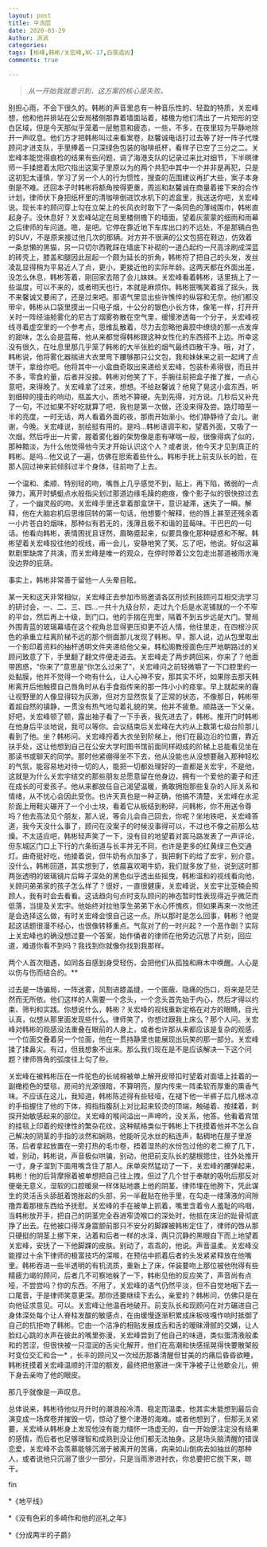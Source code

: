 ```yaml
---
layout: post
title: 平流层
date: 2020-03-29
Author: 派派
categories: 
tags: [彬峰,韩彬/关宏峰,NC-17,白夜追凶]
comments: true

---
```




> *从一开始我就意识到，这方案的核心是失败。*



别担心雨，不会下很久的。韩彬的声音里总有一种音乐性的、轻盈的特质，关宏峰想，他和他并排站在公安局楼侧那靠着墙面站着，楼檐为他们清出了一片矩形的空白区域，但是今天那似乎笼着一层勉意和疲态，一些，不多，在夜里较为平静地除开一声叹息。他们方才把韩彬叫过来看案卷，赵馨诚电话打过去等了好一阵子代理顾问才进支队，手里捧着一只深绿色包装的咖啡纸杯，看样子已空了三分之二。关宏峰本能觉得痕检的结果有些问题，调了海港支队的记录过来比对细节，下半暝律师一手揉摁着太阳穴指出这案子里原以为的两个共犯中其中一个并非是再犯，只是这初犯太谨慎，学习了另一个人的行为惯性，搜查的范围建议再扩大些，案子本身倒是不难。还回本子时韩彬将额角按得更重，周巡和赵馨诚在商量着接下来的合作计划，律师伏下身把纸杯里的清咖啡倒进饮水机下的滤盒里，我送送你吧，关宏峰说。现长丰的顾问穿上勾在立架上的长风衣时取下了一条同色的薄绒围巾，韩彬直起身子。没休息好？关宏峰站定在局里楼侧檐下的墙面，望着灰蒙蒙的细雨和雨幕之后律师的车问道。嗯，是吧。它停在靠近地下车库出口的不远处，不是那辆白色的SUV，不是原来接过他几次的那辆。对方并不很满的公文包搭在鞋边，仿效着一条怠懒的黑猫，另一只切尔西靴踩在墙底下补砌的一道凸起约一尺高涂刷成深蓝的砖壳上，膝盖和腿因此屈起一个颇为延长的折角，韩彬捋了把自己的头发，发丝凌乱显得稍为平易近人了点，更小，更接近他的实际年龄。这两天都在外面出差，没怎么休息，韩彬答着，刚回家去陪了会儿妹妹。关宏峰看着韩彬，话里捎上了一些温度，可以不来的，或者明天也行，本就是麻烦你。韩彬抿嘴笑着摇了摇头，我不来馨诚又要闹了，还是过来吧。那语气里显出些许憔悴的纵容和无奈。他们都没带伞，韩彬从口袋里摸出一只电子烟，十公分的银色小长方体，像笔一样，打开开关时一阵经油舱雾化的尼古丁烟雾弥散在空气里，缓慢渗透每一个分子，关宏峰视线寻着虚空里的一个参考点，思维乱散着，尽力去忽略他鼻腔中缭绕的那一点发痒的甜味，怎么会是蓝莓，他从来都觉得韩彬跟这种女性化的东西搭不上边。所幸这没有很久，在吐息里那几乎笼了韩彬的大半张脸的烟气最终四散干净。哦，对了，韩彬说，他将雾化器揣进大衣里弯下腰够那只公文包，我和妹妹来之前一起烤了点饼干，拿给你吧。他将其中一小盒曲奇取出来递给关宏峰，包装朴素得很，而且并不多，零食的量，后者并没接。韩彬对他笑了下，手腕往前把盒子推了推，一点心意吧，来得晚了。关宏峰拿了过来，想想。不给赵馨诚？他晃了晃这小盒东西，听到细碎的撞击的响动，瓶盖大小，质地不算硬。先到先得，对方说。几秒后又补充了一句，不过如果不好吃就算了吧，我也是第一次做，还没来得及尝。路灯暗至一半的亮度，一时无话，两人看着外面的夜，那雨开始渐小。他们静静待了会儿。谢谢，今晚。关宏峰说，剖绘挺有用的。是吗…韩彬语调平和，望着外面，又吸了一次烟，然后呼出一片雾，握着雾化器的架势像是患有哮喘一般，很像得病了似的，那种黯淡，为什么他觉得他今天才开始认识这个人？或者说，他今天才见到真正的韩彬。是吗…他又说了一遍，仿佛在思索着些什么。韩彬手抚上前支队长的脸，在那人回过神来前倾斜过半个身体，往前吻了上去。



一个温和、柔顺、特别轻的吻，嘴唇上几乎感觉不到，贴上，再下陷，微弱的一点弹力，离开时蜻蜓点水般指尖划过那道边缘毛躁的疤痕，像个影子似的很快掠过去了，一个幽灵般的吻。关宏峰手里还拿着那盒饼干，意识凝滞，迷失了一瞬。解释，他在大脑宕机后思维回转的第一句话，他想要个解释，他的唇上甚至还残余着一小片苍白的烟味，那种似有若无的，浅薄且极不和谐的蓝莓味。干巴巴的一句话。他看向韩彬，表情困扰且讶然，眉略蹙起来，似要具像化那种疑惑和不解。韩彬望着关宏峰投往他的视线，甫一会儿，安静地笑了笑。忘了吧，他说。好似这幕默剧里缺席了共演，而关宏峰是唯一的观众，在停时带着公文包走出那道被雨水淹没边界的庇荫。



事实上，韩彬非常善于留他一人头晕目眩。



某一天和这天非常相似，关宏峰正去参加市局邀请各区刑侦刑技顾问互相交流学习的研讨会，一、二、三、四…一共十九级台阶，走过九个后是水泥铺就的一个不窄的平台，然后再上十级，到门口。他的手揣在兜里，隔着不到五步远是大门。警局外围青蓝的玻璃幕墙在这个视角总显得更压抑更不近人情，他往里走，在四根沙灰色的承重立柱离阶梯不远的那个侧面那儿发现了韩彬。早，那人说，边从包里取出一个影印着资料的抽杆透明文件夹递给他父亲。韩松阁教授面色庄严地朝路过的关顾问致意了下，手里翻了翻文件便走进去。关宏峰走了两步跨回来，你来了？他面带困惑，“你来了”意思是“你怎么过来了”，关宏峰问之前轻微嚼了一下口腔里的一处黏膜，他并不觉得一个吻有什么，让人心神不安，那其实不坏，如果除去那天韩彬离开后他触摸自己唇角时从右手食指传来的那一阵小小的痉挛。早上就起来的霾让视野里的人像显得较为灰渺，但对方显然恢复了正常的状态，不像那日，韩彬带着超自然的镇静，一贯没有热气地勾着礼貌的笑。他并不疲惫。顺路送一下父亲。好吧，关宏峰顿了顿，露出袖子看了一下手表，我先进去了，韩彬。推开门时韩彬在他身后平淡地说，我可以等你。会议结束后关宏峰在大约从上数第七级台阶那儿看到了他。坐？韩彬问。关宏峰捋着大衣坐到阶梯上，他们在最边沿的位置，靠近扶手处，这让他想到自己在公安大学时图书馆前面同样砌成的阶梯上总能看见坐在那读书或聊天的同学。那时他紧绷得坐不下去，他从没能也从没想要融入那种轻松的气氛，能容易地对待一切的人，能把一切都处理好的一直都是关宏宇，不是他，这就是为什么关宏宇结交的那些朋友总愿意留在他身边，拥有一个爱他的妻子和还在成长的可爱孩子。他从来都放任自己渴望温暖，勇敢拥抱那些复杂的人际关系和情绪，从不忧心会因此受伤。也许天真也是一种正确，他搞不清楚，关宏峰在水泥阶面上用鞋尖碾开了一个小土块，看着它从板结到粉碎，问韩彬，你不用送令尊吗？他去高法见个朋友，那人说，等会儿会自己回去，你呢？坐地铁吧，关宏峰答道，我今天没什么事了，顾问在没案子的时候没事得可以，不过也不像之前那么枯燥。不太适应吧，韩彬轻声笑了一下，没有目的地望着对面马路发表了一声评论，但东城区门口上下行的六条街道与长丰并无不同，也许是更多的红黄绿三色交通灯。曲奇挺好吃，他接着说，但牛奶有点加多了，我把剩下的给了宏宇，别介意。没什么，韩彬回道，其实想到了，依晨喜欢喝牛奶，我们就多放了些，说到这时那两张透明的玻璃镜片后眸子深处的黑色似乎透出些摇曳，韩彬温和的视线看向他，关顾问弟弟家的孩子怎么样了？很好，一直很健康，关宏峰说，关宏宇比亚楠会照顾人，我有时会去看看。这话趋向句点时支队顾问的神态暂时性表现得近乎微茫而低落，当提及关宏宇。他始终对拉他孪生弟弟下水心怀愧疚，但如果再来一次他还是会选择这么做，有时关宏峰会恨自己这一点。所以那时是怎么回事，韩彬？他提起这话题很漫不经心，也很像转移重点。气氛对了的一时兴起？一个恶作剧？实际上关宏峰也的确没想过要一个答案，始作俑者的律师在他旁边沉思了片刻，回应道，难道你看不到吗？我找到你就像你找到我那样。



两个人首次相遇，如同各自感到身受轻伤，会把他们从孤独和麻木中唤醒。人心是以伤与伤而结合的。** 



过去是一场骗局，一阵迷雾，风割进膝盖缝，一个匿蔽、隐痛的伤口，将来是茫茫然而无所依。他们这样的人需要一个念头，一个念头首先始于内心，然后才得以约束、筛判和实践。你想说什么，韩彬？关宏峰的视线重新定格在对方的眼睛，目光认真，似想从那里面发现些什么。律师笑了，你想过跟我上床么？那个人问。关宏峰对韩彬的观感没法重叠在眼前的人身上，或者也许那从来都应该是复杂的观感，一个位面交叠着另一个位面，他在一贯持静里也能展现出玩笑的那一部分。关宏峰揉了揉鼻尖。有过，但我想象不出来。那么我们现在是不是应该解决一下这个问题？律师唇角的弧度往上勾了些。



关宏峰在被韩彬压在一件驼色的长绒棉被单上解开皮带扣时望着对面墙上挂着的一副橄榄色的壁毯，房间的光源很暗，不算明亮，屋内传来一阵柔软而厚重的熏香气味。不应该在这儿，我知道，韩彬陈述得有些轻哑，在褪下他一半裤子后几根冰凉的手指握住了他的下体，拇指指腹刮上对比起来较烫的顶端，触碰着、按揉着，刺探开始敏感起来的部位。关宏峰的喉间溢出一声呻吟，没关系，他答。他看着宾馆的挂毯上印着的规律性的繁杂花纹，这种赋格类似于韩彬上下抚摸着他并不怎么自己解决的阴茎的手指的淡然和娴熟，他能听见水丝的粘连声，黏稠地在屋子里游荡，后者拿起放置在一旁打热的毛巾卷，捂着湿热的水份包过他的老二擦了几下，嘘，别动，韩彬说，声音极似哄骗，别动，他把前支队长的腿根摁住，往外处推开一寸，身子溜到下面用嘴含住了那人。床单突然猛动了一下，关宏峰的腰弹起来，韩彬！他的后背摩擦着被单想把自己往上拽，但过了几个甘于奉献的吸吮后那反对便毫无意义，湿软的口腔暖泉一样体贴地裹上他的阴茎，律师埋在他胯下，凭此谋生的灵活舌头舔舐着饱胀起的头部，另一半截贴在他手里，在勾走一缕薄液的间隙撸弄着那根东西给予抚慰。关宏峰的手在被单上抓着，嘴里含着令人羞耻的呜咽，当韩彬放开手，把自己的阴茎完全吞进窄烫喉口的深处时，他抵在床沿的趾骨彻底挣了出去。在他被口得浑身震颤前那只不安分的脚踝被韩彬定住了，律师的唇从那只硬挺的阴茎上挪下来，沾着和后者一样的水泽，两只沉静的黑眼自下而上地望着关宏峰，安抚了一下他脚踝的皮肤。别动了，乖乖的，他说。声音温柔。关宏峰没能撑过十余下律师的极富技巧的深喉，在预估中抓着后者的头发紧紧释放在他嘴里。韩彬吞进一些半透明的有机流质，重新上了床，佯装要吻上那位被他吮得有些精疲力竭的顾问，后者几不可察地躲了一下，韩彬见他的反应笑了，声音尚有点哑，不尝尝吗？你的东西。不用了，关宏峰的语气仍然平淡，但不自觉地咽下去一口尾音，于是律师笑意更深。那你还要继续下去么，亲爱的？韩彬问，仿佛只是在向他征求意见。可以。关宏峰让他温吞地破开。前支队长和现顾问在对方碾进自己身体深处每个让人脊柱发酸的敏感点，在由缓慢逐渐积累成床板吱嘎作响时抵御了自己的抗拒吻了韩彬。它由一个洁净的相贴发展成舌和舌的暧昧滑腻的交媾，让人脸红心跳的水声在彼此的嘴里弥漫，关宏峰尝到了他自己的味道，类似蛋清液般柔和的苦涩，但很快被一只湿润的舌尖化解开，他们在高潮和快感摇晃得快要散架般时变位交汇和合一* ，长丰的顾问又一次经历那番清醒但甘美的灼痛后昏昏欲睡，韩彬抚摸着关宏峰温顺的汗湿的额发，最终把他塞进一床干净被子让他歇会儿，俯下身去亲吻了他的眼皮。



那几乎就像是一声叹息。



总体说来，韩彬待他似月升时的潮浪般冷清、稳定而温柔，他其实未能想到最后会演变成一场席卷并摧毁一切，惊动了整个津港的海难。或者他想到了，但那无关紧要，关宏峰从韩彬身上发现他没有能力缅怀一场虚无的，自一开始便注定没有结果的感情，而后者也足够理智和成熟到没让他们都无法抽身。这是场头脑清醒的错误恋爱，关宏峰不会羡慕能够沉溺于被离开的苦痛，病来如山倒病去如抽丝的那种人，或者说他只沉溺了很少一部分，只是当雨渗进衬衣，你总要把它脱下来，晾干。

fin



*《地平线》

*《没有色彩的多崎作和他的巡礼之年》

*《分成两半的子爵》
